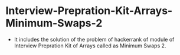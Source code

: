 # Interview-Prepration-Kit-Arrays-Minimum-Swaps-2
- It includes the solution of the problem of hackerrank of module of Interview Prepration Kit of Arrays called as Minimum Swaps 2.
